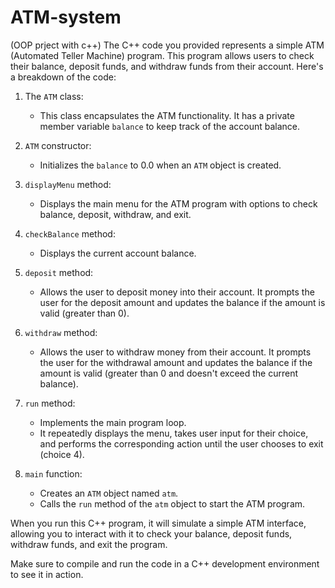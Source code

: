 # ATM-system
 (OOP prject with c++)
The C++ code you provided represents a simple ATM (Automated Teller Machine) program. This program allows users to check their balance, deposit funds, and withdraw funds from their account. Here's a breakdown of the code:

1. The `ATM` class:
   - This class encapsulates the ATM functionality. It has a private member variable `balance` to keep track of the account balance.

2. `ATM` constructor:
   - Initializes the `balance` to 0.0 when an `ATM` object is created.

3. `displayMenu` method:
   - Displays the main menu for the ATM program with options to check balance, deposit, withdraw, and exit.

4. `checkBalance` method:
   - Displays the current account balance.

5. `deposit` method:
   - Allows the user to deposit money into their account. It prompts the user for the deposit amount and updates the balance if the amount is valid (greater than 0).

6. `withdraw` method:
   - Allows the user to withdraw money from their account. It prompts the user for the withdrawal amount and updates the balance if the amount is valid (greater than 0 and doesn't exceed the current balance).

7. `run` method:
   - Implements the main program loop.
   - It repeatedly displays the menu, takes user input for their choice, and performs the corresponding action until the user chooses to exit (choice 4).

8. `main` function:
   - Creates an `ATM` object named `atm`.
   - Calls the `run` method of the `atm` object to start the ATM program.

When you run this C++ program, it will simulate a simple ATM interface, allowing you to interact with it to check your balance, deposit funds, withdraw funds, and exit the program.

Make sure to compile and run the code in a C++ development environment to see it in action.
